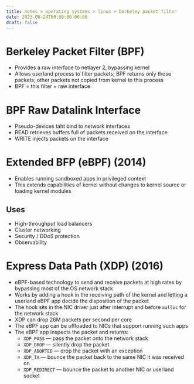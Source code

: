 ```yaml
---
title: notes > operating systems > linux > berkeley packet filter
date: 2023-06-24T00:00:00-06:00
draft: false
---
```


# Berkeley Packet Filter (BPF)
- Provides a raw interface to netlayer 2, bypassing kernel
- Allows userland process to filter packets; BPF returns only those packets; other packets not copied from kernel to this process
- BPF = this filter + raw interface

# BPF Raw Datalink Interface
- Pseudo-devices taht bind to network interfaces
- READ retrieves buffers full of packets received on the interface
- WRITE injects packets on the interface

# Extended BFP (eBPF) (2014)
- Enables running sandboxed apps in privileged context
- This extends capabilities of kernel without changes to kernel source or loading kernel modules

## Uses
- High-throughput load balancers
- Cluster networking
- Security / DDoS protection
- Observability

# Express Data Path (XDP) (2016)
- eBPF-based technology to send and receive packets at high rates by bypassing most of the OS network stack
- Works by adding a hook in the receiving path of the kernel and letting a userland eBPF app decide the disposition of the packet
- The hook sits in the NIC driver just after interrupt and before `malloc` for the network stack
- XDP can drop 26M packets per second per core
- The eBPF app can be offloaded to NICs that support running such apps
- The eBPF app inspects the packet and returns:
  - `XDP_PASS` — pass the packet onto the network stack
  - `XDP_DROP` — silently drop the packet
  - `XDP_ABORTED` — drop the packet with an exception
  - `XDP_TX` — bounce the packet back to the same NIC it was received on
  - `XDP_REDIRECT` — bounce the packet to another NIC or userland socket